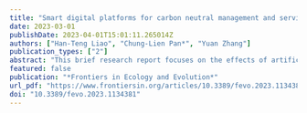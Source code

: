 ```yaml
---
title: "Smart digital platforms for carbon neutral management and services: Business models based on ITU standards for green digital transformation"
date: 2023-03-01
publishDate: 2023-04-01T15:01:11.265014Z
authors: ["Han-Teng Liao", "Chung-Lien Pan*", "Yuan Zhang"]
publication_types: ["2"]
abstract: "This brief research report focuses on the effects of artificial intelligence (AI) on the environment, by analyzing the latest documents issued by major standard organizations such as the International Telecommunication Union (ITU) and the Internet Society of China (ISC). By outlining the latest developments into a platform canvas for carbon neutrality management and services, this report identifies the potential of “AI of the environment” (i.e., the material composition and environmental impact of AI itself) and “AI for the environment” (i.e., the purposeful use of smart applications to benefit the environment). The role of AI is contextualized in the digital platform design for the provision of services on carbon emission data, which serves as the material foundation for smart services facing both the producers and the consumers of such information. Contributing to the design of business models that enable open innovations, this report discusses the emission impact reduction mechanisms that can optimize, substitute, induce, manage, and facilitate processes and services, indicating the potential of AI-enabled smart services such as forecasting, planning, and recommendation systems. Despite the limited disciplinary considerations and detailed discussions on specific AI technologies, this report provides a simple, practical, and flexible technology roadmap that can be used as a guide for researchers and practitioners to refine their operations and designs and to follow best practices. This report succinctly visualizes key elements of digital platforms of/for GHG emission reduction and their enabling mechanisms, serving as an AI technology roadmap for future research and innovation in the field."
featured: false
publication: "*Frontiers in Ecology and Evolution*"
url_pdf: "https://www.frontiersin.org/articles/10.3389/fevo.2023.1134381"
doi: "10.3389/fevo.2023.1134381"
---
```


